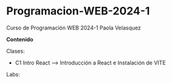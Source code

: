 # Programacion-WEB-2024-1
Curso de Programación WEB 2024-1 
Paola Velasquez


**Contenido**

Clases:
- C1 Intro React --> Introducción a React e Instalación de VITE



Labs:
